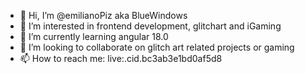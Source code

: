 - 👋 Hi, I’m @emilianoPiz aka BlueWindows
- 👀 I’m interested in frontend development, glitchart and iGaming 
- 🌱 I’m currently learning angular 18.0
- 💞️ I’m looking to collaborate on glitch art related projects or gaming
- 📫 How to reach me: live:.cid.bc3ab3e1bd0af5d8

<!---
emilianoPiz/emilianoPiz is a ✨ special ✨ repository because its `README.md` (this file) appears on your GitHub profile.
You can click the Preview link to take a look at your changes.
--->
